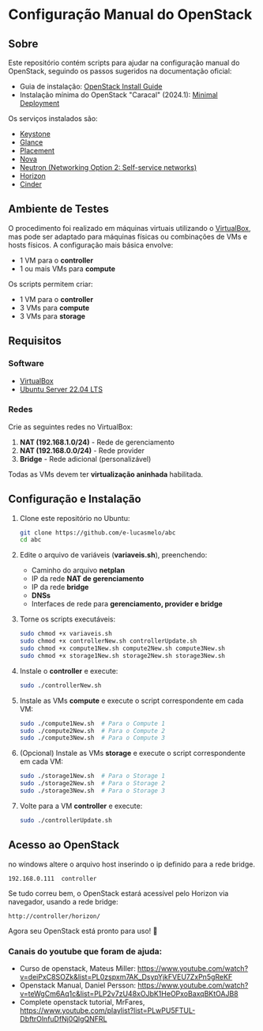 # Configuração Manual do OpenStack

## Sobre

Este repositório contém scripts para ajudar na configuração manual do OpenStack, seguindo os passos sugeridos na documentação oficial:

- Guia de instalação: [OpenStack Install Guide](https://docs.openstack.org/install-guide/)
- Instalação mínima do OpenStack "Caracal" (2024.1): [Minimal Deployment](https://docs.openstack.org/install-guide/openstack-services.html#minimal-deployment-for-2024-1-caracal)

Os serviços instalados são:

- [Keystone](https://docs.openstack.org/keystone/2024.1/install/)
- [Glance](https://docs.openstack.org/glance/2024.1/install/)
- [Placement](https://docs.openstack.org/placement/2024.1/install/)
- [Nova](https://docs.openstack.org/nova/2024.1/install/)
- [Neutron (Networking Option 2: Self-service networks)](https://docs.openstack.org/neutron/2024.1/install/)
- [Horizon](https://docs.openstack.org/horizon/2024.1/install/)
- [Cinder](https://docs.openstack.org/cinder/2024.1/install/)

## Ambiente de Testes

O procedimento foi realizado em máquinas virtuais utilizando o [VirtualBox](https://www.virtualbox.org/), mas pode ser adaptado para máquinas físicas ou combinações de VMs e hosts físicos. A configuração mais básica envolve:

- 1 VM para o **controller**
- 1 ou mais VMs para **compute**

Os scripts permitem criar:

- 1 VM para o **controller**
- 3 VMs para **compute**
- 3 VMs para **storage**

## Requisitos

<!-- ### Hardware

```plaintext
| Função    | RAM  | CPUs | Armazenamento         |
|------------|------|------|----------------------|
| Controller | 3GB  | 2    | 10GB                 |
| Compute    | 3GB  | 4    | 50GB                 |
| Storage    | 3GB  | 2    | 10GB (sistema) + 50GB (volumes) |
``` -->

### Software

- [VirtualBox](https://www.virtualbox.org/)
- [Ubuntu Server 22.04 LTS](https://releases.ubuntu.com/jammy/ubuntu-22.04.5-live-server-amd64.iso)

### Redes

Crie as seguintes redes no VirtualBox:

1. **NAT (192.168.1.0/24)** - Rede de gerenciamento
2. **NAT (192.168.0.0/24)** - Rede provider
3. **Bridge** - Rede adicional (personalizável)

Todas as VMs devem ter **virtualização aninhada** habilitada.

## Configuração e Instalação

1. Clone este repositório no Ubuntu:

   ```sh
   git clone https://github.com/e-lucasmelo/abc
   cd abc
   ```

2. Edite o arquivo de variáveis (**variaveis.sh**), preenchendo:
   - Caminho do arquivo **netplan**
   - IP da rede **NAT de gerenciamento**
   - IP da rede **bridge**
   - **DNSs**
   - Interfaces de rede para **gerenciamento, provider e bridge**

3. Torne os scripts executáveis:

   ```sh
   sudo chmod +x variaveis.sh
   sudo chmod +x controllerNew.sh controllerUpdate.sh
   sudo chmod +x compute1New.sh compute2New.sh compute3New.sh
   sudo chmod +x storage1New.sh storage2New.sh storage3New.sh
   ```

4. Instale o **controller** e execute:

   ```sh
   sudo ./controllerNew.sh
   ```

5. Instale as VMs **compute** e execute o script correspondente em cada VM:

   ```sh
   sudo ./compute1New.sh  # Para o Compute 1
   sudo ./compute2New.sh  # Para o Compute 2
   sudo ./compute3New.sh  # Para o Compute 3
   ```

6. (Opcional) Instale as VMs **storage** e execute o script correspondente em cada VM:

   ```sh
   sudo ./storage1New.sh  # Para o Storage 1
   sudo ./storage2New.sh  # Para o Storage 2
   sudo ./storage3New.sh  # Para o Storage 3
   ```

7. Volte para a VM **controller** e execute:

   ```sh
   sudo ./controllerUpdate.sh
   ```

## Acesso ao OpenStack

no windows altere o arquivo host inserindo o ip definido para a rede bridge.

   ```'C:\Windows\System32\drivers\etc'
   192.168.0.111  controller
   ```

Se tudo correu bem, o OpenStack estará acessível pelo Horizon via navegador, usando a rede bridge:

```
http://controller/horizon/
```

Agora seu OpenStack está pronto para uso! 🎉

### Canais do youtube que foram de ajuda:

- Curso de openstack, Mateus Miller: https://www.youtube.com/watch?v=deiPxC8SOZk&list=PL0zspxm7AK_DsypYjkFVEU7ZxPn5gReKF
- Openstack Manual, Daniel Persson: https://www.youtube.com/watch?v=teWgCm6Aq1c&list=PLP2v7zU48xOJbK1HeOPxoBaxqBKtOAJB8
- Complete openstack tutorial, MrFares, https://www.youtube.com/playlist?list=PLwPU5FTUL-DbftrOlnfuDfNj0QlgQNFRL

